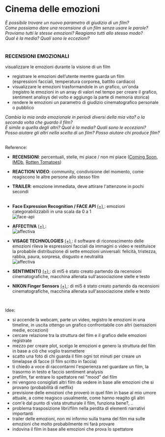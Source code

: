 # Cinema delle emozioni  
  
_È possibile trovare un nuovo parametro di giudizio di un film?   
Come possiamo dare una recensione di un film senza usare le parole?  
Proviamo tutti le stesse emozioni? Reagiamo tutti allo stesso modo?   
Qual è la media? Quali sono le eccezioni?_  
<br>  
### RECENSIONI EMOZIONALI  
visualizzare le emozioni durante la visione di un film  
- registrare le emozioni dell’utente mentre guarda un film  
(espressioni facciali, temperatura corporea, battito cardiaco)  
- visualizzare le emozioni trasformandole in un grafico, un'onda  
(registro le emozioni in un array di valori nel tempo per creare il grafico,  
sentiment analisys del volto e aggiungo la parte di memoria storica)    
- rendere le emozioni un parametro di giudizio cinematografico personale o pubblico  

_Cambia la mia onda emozionale in periodi diversi della mia vita? o la seconda volta che guardo il film?  
È simile a quella degli altri? Qual è la media? Quali sono le eccezioni?  
Posso aiutare gli altri nella scelta di un film? Posso aiutare chi produce film?_    
<br> 

Reference:
- **RECENSIONI**: percentuali, stelle, mi piace / non mi piace ([Coming Soon](https://www.comingsoon.it/), [IMDb](https://www.imdb.com/), [Rotten Tomatoes](https://www.rottentomatoes.com/))
- **REACTION VIDEO**: community, condivisione del momento, come reagiscono le altre persone allo stesso film
- **TRAILER**: emozione immediata, deve attirare l'attenzone in pochi secondi  
  <br>  
- **Face Expression Recognition / FACE API** [(+) ](https://github.com/justadudewhohacks/face-api.js): emozioni categorabilizzabili in una scala da 0 a 1  
![face-api](https://user-images.githubusercontent.com/31125521/50575270-f501d080-0dfb-11e9-9676-8f419efdade4.png)  
  
- **AFFECTIVA** [(+) ](https://www.affectiva.com/):   
![affectiva](https://www.digitalic.it/wp-content/uploads/2019/04/affectiva.jpg)  
  
- **VISAGE TECHNOLOGIES** [(+) ](https://visagetechnologies.com/): il software di riconoscimento delle emozioni rileva le espressioni facciali da immagini o video e restituisce la probabile distribuzione di sette emozioni universali: felicità, tristezza, rabbia, paura, sorpresa, disgusto e neutralità   
![affectiva](https://visagetechnologies.com/wp-content/uploads/2020/02/Add-a-subheading-10.png)  
  
- **SENTIMENT()** [(+) ](https://ml5js.org/reference/api-Sentiment/): di ml5 è stato creato partendo da recensioni cinematografiche, macchina allenata sull'associazione stelle e testo  
  
- **NIKON Finger Sensors** [(+) ](https://petapixel.com/2018/07/16/nikon-working-on-finger-sensors-that-can-read-your-emotions/): di ml5 è stato creato partendo da recensioni cinematografiche, macchina allenata sull'associazione stelle e testo    
<br> 

Idee:  
- si accende la webcam, parte un video, registro le emozioni in una timeline, in uscita ottengo un grafico confrontabile con altri (sensazioni medie, eccezioni)
- cercare relazione tra la struttura del film e il grafico delle emozioni registrate
- mezzo per creare plot, scelgo le emozioni e genero la struttura del film in base a ciò che voglio trasmettere
- scatto una foto di chi guarda il film ogni tot minuti per creare un timelapse di facce (il film scritto in faccia)
- ti chiedo a voce di raccontarmi l'esperienza nel guardare un film, la trasormo in testo e faccio sentiment analysis  
- prefilm, far entrare lo spettatore nel "mood" del film
- mi vengono consigliati altri film da vedere in base alle emozioni che si provano (probabilità di netflix)
- previsione delle emozioni che proverò in quel film in base al mio umore attuale, a come reagisco usualmente, come hanno reagito gli altri
- com'è dal punto di vista strutturale il film, funziona bene?, ..
- problema trasposizione libri/film nella perdita di elementi narrativi importanti 
- trailer delle emozioni, non mi informo sulla trama del film ma sulle emozioni che molto probabilmente mi farà provare
- indovina il film in base alle emozioni che prova lo spettatore
